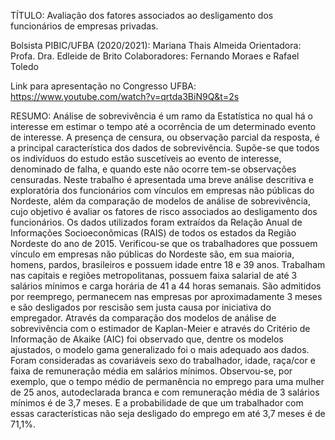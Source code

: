 TÍTULO: Avaliação dos fatores associados ao desligamento dos funcionários de empresas privadas.

Bolsista PIBIC/UFBA (2020/2021): Mariana Thais Almeida 
Orientadora: Profa. Dra. Edleide de Brito
Colaboradores: Fernando Moraes e Rafael Toledo  

Link para apresentação no Congresso UFBA: https://www.youtube.com/watch?v=qrtda3BiN9Q&t=2s

RESUMO: 
Análise de sobrevivência é um ramo da Estatística no qual há o interesse em estimar o tempo até a ocorrência de um determinado evento de interesse. A presença de censura, ou observação parcial da resposta, é a principal característica dos dados de sobrevivência. Supõe-se que todos os indivíduos do estudo estão suscetíveis ao evento de interesse, denominado de falha, e quando este não ocorre tem-se observações censuradas.
Neste trabalho é apresentada uma breve análise descritiva e exploratória dos funcionários com vínculos em empresas não públicas do Nordeste, além da comparação de modelos de análise de sobrevivência, cujo objetivo é avaliar os fatores de risco associados ao desligamento dos funcionários. Os dados utilizados foram extraídos da Relação Anual de Informações Socioeconômicas (RAIS) de todos os estados da Região Nordeste do ano de 2015.
Verificou-se que os trabalhadores que possuem vínculo em empresas não públicas do Nordeste são, em sua maioria, homens, pardos, brasileiros e possuem idade entre 18 e 39 anos. Trabalham nas capitais e regiões metropolitanas, possuem faixa salarial de até 3 salários mínimos e carga horária de 41 a 44 horas semanais. São admitidos por reemprego, permanecem nas empresas por aproximadamente 3 meses e são desligados por rescisão sem justa causa por iniciativa do empregador.
Através da comparação dos modelos de análise de sobrevivência com o estimador de Kaplan-Meier e através do Critério de Informação de Akaike (AIC) foi observado que, dentre os modelos ajustados, o modelo gama generalizado foi o mais adequado aos dados. Foram consideradas as covariáveis sexo do trabalhador, idade, raça/cor e faixa de remuneração média em salários mínimos. Observou-se, por exemplo, que o tempo médio de permanência no emprego para uma mulher de 25 anos, autodeclarada branca e com remuneração média de 3 salários mínimos é de 3,7 meses. E a probabilidade de que um trabalhador com essas características não seja desligado do emprego em até 3,7 meses é de 71,1%.
